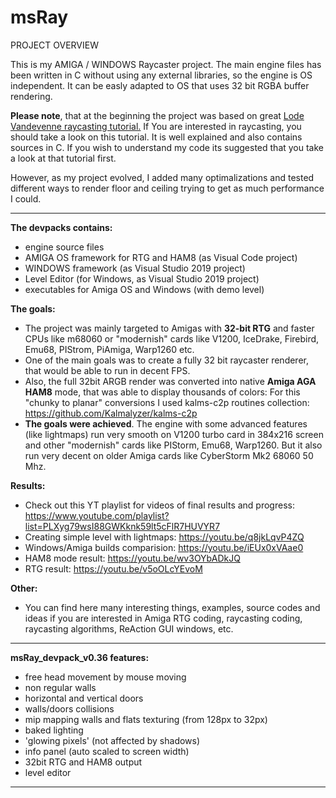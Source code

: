 # msRay

PROJECT OVERVIEW

This is my AMIGA / WINDOWS Raycaster project. 
The main engine files has been written in C without using any external libraries, so the engine is OS independent. It can be easly adapted to OS that uses 32 bit RGBA buffer rendering.

**Please note**, that at the beginning the project was based on great [Lode Vandevenne raycasting tutorial.](https://lodev.org/cgtutor/index.html "Lode Vandevenne raycasting tutorial") If You are interested in raycasting, you should take a look on this tutorial. It is well explained and also contains sources in C. If you wish to understand my code its suggested that you take a look at that tutorial first.

However, as my project evolved, I added many optimalizations and tested different ways to render floor and ceiling trying to get as much performance I could. 

------------

**The devpacks contains:**
- engine source files
- AMIGA OS framework for RTG and HAM8 (as Visual Code project)
- WINDOWS framework (as Visual Studio 2019 project)
- Level Editor (for Windows, as Visual Studio 2019 project)
- executables for Amiga OS and Windows (with demo level)

**The goals:**
- The project was mainly targeted to Amigas with **32-bit RTG** and faster CPUs like m68060 or "modernish" cards like V1200, IceDrake, Firebird, Emu68, PIStrom, PiAmiga, Warp1260 etc.
- One of the main goals was to create a fully 32 bit raycaster renderer, that would be able to run in decent FPS.
- Also, the full 32bit ARGB render was converted into native **Amiga AGA HAM8** mode, that was able to display thousands of colors: 
For this "chunky to planar" conversions I used kalms-c2p routines collection: https://github.com/Kalmalyzer/kalms-c2p
- **The goals were achieved**. The engine with some advanced features (like lightmaps) run very smooth on V1200 turbo card in 384x216 screen and other "modernish" cards like PIStorm, Emu68, Warp1260. But it also run very decent on older Amiga cards like CyberStorm Mk2 68060 50 Mhz.

**Results:**
- Check out this YT playlist for videos of final results and progress: https://www.youtube.com/playlist?list=PLXyg79wsI88GWKknk59lt5cFlR7HUVYR7
- Creating simple level with lightmaps: https://youtu.be/q8jkLqvP4ZQ
- Windows/Amiga builds comparision: https://youtu.be/iEUx0xVAae0
- HAM8 mode result: https://youtu.be/wv3OYbADkJQ
- RTG result: https://youtu.be/v5oOLcYEvoM

**Other:**
- You can find here many interesting things, examples, source codes and ideas if you are interested in Amiga RTG coding, raycasting coding, raycasting algorithms, ReAction GUI windows, etc.

------------


**msRay_devpack_v0.36 features:**
- free head movement by mouse moving
- non regular walls
- horizontal and vertical doors
- walls/doors collisions
- mip mapping walls and flats texturing (from 128px to 32px)
- baked lighting
- 'glowing pixels' (not affected by shadows)
- info panel (auto scaled to screen width)
- 32bit RTG and HAM8 output
- level editor


------------
